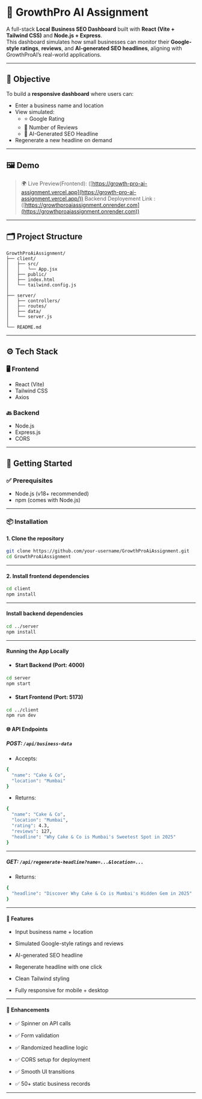 # 🚀 GrowthPro AI Assignment

A full-stack **Local Business SEO Dashboard** built with **React (Vite + Tailwind CSS)** and **Node.js + Express**.  
This dashboard simulates how small businesses can monitor their **Google-style ratings**, **reviews**, and **AI-generated SEO headlines**, aligning with GrowthProAI’s real-world applications.

---

## 📌 Objective

To build a **responsive dashboard** where users can:

- Enter a business name and location
- View simulated:
  - ⭐ Google Rating
  - 📝 Number of Reviews
  - 🧠 AI-Generated SEO Headline
- Regenerate a new headline on demand

---

## 🖼️ Demo

> 🌍 Live Preview(Frontend): ([https://growth-pro-ai-assignment.vercel.app](https://growth-pro-ai-assignment.vercel.app/))
>  Backend Deployement Link : ([https://growthproaiassignment.onrender.com](https://growthproaiassignment.onrender.com))

---

## 🗂️ Project Structure

```
GrowthProAiAssignment/
├── client/
│   ├── src/
│   │   └── App.jsx
│   ├── public/
│   ├── index.html
│   └── tailwind.config.js
│
├── server/                 
│   ├── controllers/
│   ├── routes/
│   ├── data/
│   └── server.js
│
└── README.md
```

---

## ⚙️ Tech Stack

### 🖥️ Frontend

- React (Vite)
- Tailwind CSS
- Axios

### 🔙 Backend

- Node.js
- Express.js
- CORS

---

## 🚀 Getting Started

### ✅ Prerequisites

- Node.js (v18+ recommended)
- npm (comes with Node.js)

---

### 📦 Installation

#### 1. Clone the repository

```bash
git clone https://github.com/your-username/GrowthProAiAssignment.git
cd GrowthProAiAssignment
```
---

#### 2. Install frontend dependencies
```bash
cd client
npm install
```
---

#### Install backend dependencies
```bash
cd ../server
npm install
```
---

#### Running the App Locally

-  #### Start Backend (Port: 4000)
```bash
cd server
npm start
```

- #### Start Frontend (Port: 5173)
```bash
cd ../client
npm run dev
```

#### 🌐 API Endpoints

##### POST:  `/api/business-data`

- Accepts:
```bash
{
  "name": "Cake & Co",
  "location": "Mumbai"
}
```
- Returns:
```bash
{
  "name": "Cake & Co",
  "location": "Mumbai",
  "rating": 4.3,
  "reviews": 127,
  "headline": "Why Cake & Co is Mumbai's Sweetest Spot in 2025"
}

```

---

##### GET:  `/api/regenerate-headline?name=...&location=...`

- Returns:
```bash
{
  "headline": "Discover Why Cake & Co is Mumbai's Hidden Gem in 2025"
}


```

---

#### 📱 Features

- Input business name + location

- Simulated Google-style ratings and reviews

- AI-generated SEO headline

-  Regenerate headline with one click

-  Clean Tailwind styling

- Fully responsive for mobile + desktop

---

#### 🧠 Enhancements

- ✅ Spinner on API calls

- ✅ Form validation

- ✅ Randomized headline logic

- ✅ CORS setup for deployment

- ✅ Smooth UI transitions

- ✅ 50+ static business records

---

